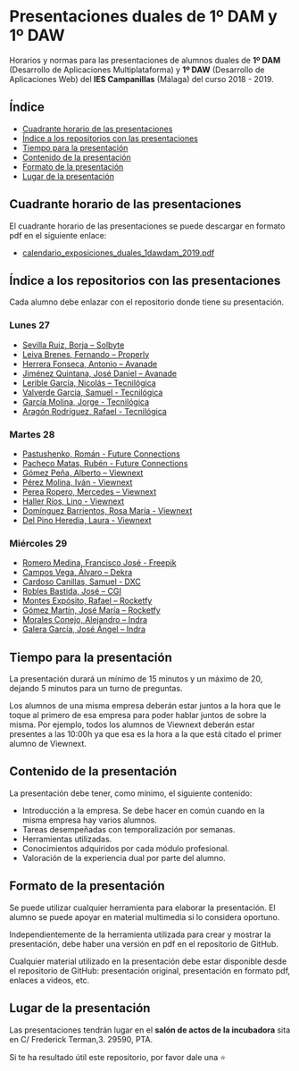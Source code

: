 # Presentaciones duales de 1º DAM y 1º DAW
Horarios y normas para las presentaciones de alumnos duales de **1º DAM** (Desarrollo de Aplicaciones Multiplataforma) y **1º DAW** (Desarrollo de Aplicaciones Web) del **IES Campanillas** (Málaga) del curso 2018 - 2019.

## Índice

* [Cuadrante horario de las presentaciones](#cuadrante-horario-de-las-presentaciones)
* [Índice a los repositorios con las presentaciones](#índice-a-los-repositorios-con-las-presentaciones)
* [Tiempo para la presentación](#tiempo-para-la-presentación)
* [Contenido de la presentación](#contenido-de-la-presentación)
* [Formato de la presentación](#formato-de-la-presentación)
* [Lugar de la presentación](#lugar-de-la-presentación)

## Cuadrante horario de las presentaciones

El cuadrante horario de las presentaciones se puede descargar en formato pdf en el siguiente enlace:

* [calendario_exposiciones_duales_1dawdam_2019.pdf](calendario_exposiciones_duales_1dawdam_2019.pdf)

## Índice a los repositorios con las presentaciones

Cada alumno debe enlazar con el repositorio donde tiene su presentación.

### Lunes 27

* [Sevilla Ruiz, Borja – Solbyte](https://github.com/bsevrui/Presentaci-n-Dual)
* [Leiva Brenes, Fernando – Properly](https://github.com/FernandoLeivaBrenes/presentacion2019_05_27)
* [Herrera Fonseca, Antonio – Avanade]()
* [Jiménez Quintana, José Daniel – Avanade]()
* [Lerible García, Nicolás – Tecnilógica](https://github.com/nicolaslerible/presentacionempresa)
* [Valverde Garcia, Samuel - Tecnilógica](https://github.com/samuelvalverde28/presentacion1DAW)
* [García Molina, Jorge - Tecnilógica](https://github.com/jorgegarcia1996/PresentacionEmpresa)
* [Aragón Rodríguez, Rafael - Tecnilógica](https://github.com/rafaelaragon/presentaciones-1-DAM)

### Martes 28

* [Pastushenko, Román - Future Connections](https://github.com/romanpastu/Presentacion-Dual-1oDaw)
* [Pacheco Matas, Rubén - Future Connections](https://github.com/rubenpachecomatas/Presentacion-Dual)
* [Gómez Peña, Alberto – Viewnext](https://github.com/albertogomezp/presentacionDUAL)
* [Pérez Molina, Iván - Viewnext](https://github.com/ivanperezmolina/presentaciondual)
* [Perea Ropero, Mercedes – Viewnext](https://github.com/mmercedesperea/Presentacion_Dual)
* [Haller Ríos, Lino - Viewnext](https://github.com/LinoHallerRios/DUAL)
* [Domínguez Barrientos, Rosa María - Viewnext]()
* [Del Pino Heredia, Laura - Viewnext](https://github.com/lauradelpino24/Presentacion-Dual)

### Miércoles 29

* [Romero Medina, Francisco José - Freepik]()
* [Campos Vega, Álvaro – Dekra](https://github.com/AlvaroCamposVega/Presentacion-FP-DUAL-2019)
* [Cardoso Canillas, Samuel - DXC]()
* [Robles Bastida, José – CGI]()
* [Montes Expósito, Rafael – Rocketfy]()
* [Gómez Martín, José María – Rocketfy]()
* [Morales Conejo, Alejandro – Indra]()
* [Galera García, José Ángel – Indra](https://github.com/joseangelgalera/Presentacion-FP-Dual)

## Tiempo para la presentación

La presentación durará un mínimo de 15 minutos y un máximo de 20, dejando 5 minutos para un turno de preguntas.

Los alumnos de una misma empresa deberán estar juntos a la hora que le toque al primero de esa empresa para poder hablar juntos de sobre la misma. Por ejemplo, todos los alumnos de Viewnext deberán estar presentes a las 10:00h ya que esa es la hora a la que está citado el primer alumno de Viewnext.

## Contenido de la presentación

La presentación debe tener, como mínimo, el siguiente contenido:

* Introducción a la empresa. Se debe hacer en común cuando en la misma empresa hay varios alumnos.
* Tareas desempeñadas con temporalización por semanas.
* Herramientas utilizadas.
* Conocimientos adquiridos por cada módulo profesional.
* Valoración de la experiencia dual por parte del alumno.

## Formato de la presentación

Se puede utilizar cualquier herramienta para elaborar la presentación. El alumno se puede apoyar en material multimedia si lo considera oportuno.

Independientemente de la herramienta utilizada para crear y mostrar la presentación, debe haber una versión en pdf en el repositorio de GitHub.

Cualquier material utilizado en la presentación debe estar disponible desde el repositorio de GitHub: presentación original, presentación en formato pdf, enlaces a videos, etc.

## Lugar de la presentación

Las presentaciones tendrán lugar en el **salón de actos de la incubadora** sita en C/ Frederick Terman,3. 29590, PTA.

Si te ha resultado útil este repositorio, por favor dale una :star:
